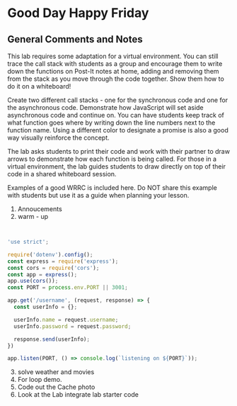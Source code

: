 # Good Day Happy Friday

## General Comments and Notes

This lab requires some adaptation for a virtual environment. You can still trace
the call stack with students as a group and encourage them to write down the functions
on Post-It notes at home, adding and removing them from the stack as you move through
the code together. Show them how to do it on a whiteboard!

Create two different call stacks - one for the synchronous code and one for the
asynchronous code. Demonstrate how JavaScript will set aside asynchronous code and
continue on. You can have students keep track of what function goes where by writing
down the line numbers next to the function name. Using a different color to designate
a promise is also a good way visually reinforce the concept.

The lab asks students to print their code and work with their partner to draw arrows
to demonstrate how each function is being called. For those in a virtual environment,
the lab guides students to draw directly on top of their code in a shared whiteboard
session.

Examples of a good WRRC is included here. Do NOT share this example with students
but use it as a guide when planning your lesson.

1. Annoucements
2. warm - up

```js


'use strict';

require('dotenv').config();
const express = require('express');
const cors = require('cors');
const app = express();
app.use(cors());
const PORT = process.env.PORT || 3001;

app.get('/username', (request, response) => {
  const userInfo = {};

  userInfo.name = request.username;
  userInfo.password = request.password;

  response.send(userInfo);
})

app.listen(PORT, () => console.log(`listening on ${PORT}`));

```

3. solve weather and movies
4. For loop demo.
5. Code out the Cache photo
6. Look at the Lab integrate lab starter code
